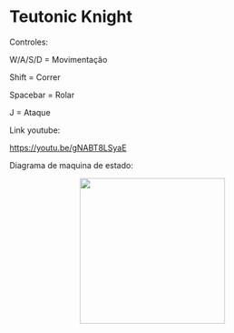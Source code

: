 # Teutonic Knight

 Controles:
 
 W/A/S/D = Movimentação
 
 Shift = Correr
 
 Spacebar = Rolar
 
 J = Ataque

 Link youtube:

 https://youtu.be/gNABT8LSyaE

Diagrama de maquina de estado:

<p align="center">
    <a href="https://github.com/RoSzos/Teutonic-Knight/tree/main/Assets/ReadmeImages">
        <img height="256px" src="https://github.com/RoSzos/Teutonic-Knight/tree/main/Assets/ReadmeImages/diagrama_PLAYER.png" />
    </a>
</p>
